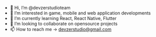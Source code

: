 - 👋 Hi, I’m @devzerstudioteam
- 👀 I’m interested in game, mobile and web application developments
- 🌱 I’m currently learning React, React Native, Flutter
- 💞️ I’m looking to collaborate on opensource projects
- 📫 How to reach me -> devzerstudio@gmail.com

<!---
devzerstudioteam/devzerstudioteam is a ✨ special ✨ repository because its `README.md` (this file) appears on your GitHub profile.
You can click the Preview link to take a look at your changes.
--->
